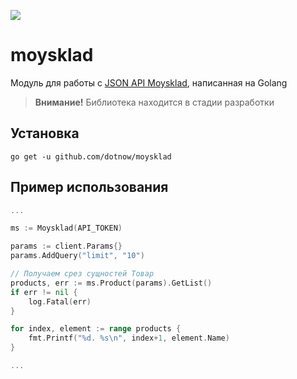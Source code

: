 ![](https://habrastorage.org/getpro/moikrug/uploads/company/100/005/687/1/logo/medium_f0e56c86b88d25e4c2aff41562bfd499.png)

# moysklad

Модуль для работы с [JSON API Moysklad](https://dev.moysklad.ru/doc/api/remap/1.2/#mojsklad-json-api), написанная на Golang

> **Внимание!** Библиотека находится в стадии разработки

## Установка

```
go get -u github.com/dotnow/moysklad
```

## Пример использования

```go
...

ms := Moysklad(API_TOKEN)

params := client.Params{}
params.AddQuery("limit", "10")

// Получаем срез сущностей Товар
products, err := ms.Product(params).GetList()
if err != nil {
	log.Fatal(err)
}

for index, element := range products {
	fmt.Printf("%d. %s\n", index+1, element.Name)
}

...
```
